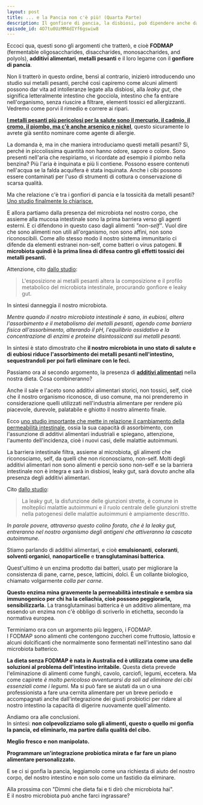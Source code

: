 ```yaml
---
layout: post
title: ... e la Pancia non c'è più! (Quarta Parte)
description: Il gonfiore di pancia, la disbiosi, può dipendere anche da non-alimenti, che introduciamo inconsapevolmente...
episode_id: 4O7tu0UzMM4dIYf6gswiw8
---
```


Eccoci qua, questi sono gli argomenti che tratterò, e cioè **<abbr>FODMAP</abbr>** (fermentable oligosaccharides, disaccharides, monosaccharides, and polyols), **additivi alimentari**, **metalli pesanti** e il loro legame con il **gonfiore di pancia**.

Non li tratterò in questo ordine, bensì al contrario, inizierò introducendo uno studio sui metalli pesanti, perché così capiremo come alcuni alimenti possono dar vita ad intolleranze legate alla disbiosi, alla *leaky gut*, che significa letteralmente intestino che gocciola, intestino che fa entrare nell'organismo, senza riuscire a filtrare, elementi tossici ed allergizzanti. Vedremo come porvi il rimedio e correre ai ripari.

[**I metalli pesanti più pericolosi per la salute sono il mercurio, il cadmio, il cromo, il piombo, ma c'è anche arsenico e nickel**](https://www.issalute.it/index.php/la-salute-dalla-a-alla-z-menu/m/metalli-pesanti-negli-alimenti), questo sicuramente lo avrete già sentito nominare come agente di allergie.

La domanda è, ma in che maniera introduciamo questi metalli pesanti? Sì, perché in piccolissima quantità non hanno odore, sapore o colore. Sono presenti nell'aria che respiriamo, vi ricordate ad esempio il piombo nella benzina? Più l'aria è inquinata e più li contiene. Possono essere contenuti nell'acqua se la falda acquifera è stata inquinata. Anche i cibi possono essere contaminati per l'uso di strumenti di cottura o conservazione di scarsa qualità.

Ma che relazione c'è tra i gonfiori di pancia e la tossicità da metalli pesanti?<br>
[Uno studio finalmente lo chiarisce.](https://doi.org/10.1016/j.scitotenv.2020.140429)

E allora partiamo dalla presenza del microbiota nel nostro corpo, che assieme alla mucosa intestinale sono la prima barriera verso gli agenti esterni. E ci difendono in questo caso dagli alimenti *"non-self"*. Vuol dire che sono alimenti non utili all'organismo, non sono affini, non sono riconoscibili. Come allo stesso modo il nostro sistema immunitario ci difende da elementi estranei non-self, come batteri o virus patogeni. **Il microbiota quindi è la prima linea di difesa contro gli effetti tossici dei metalli pesanti.**

Attenzione, cito [dallo studio](https://doi.org/10.1016/j.scitotenv.2020.140429):

> L'esposizione ai metalli pesanti altera la composizione e il profilo metabolico del microbiota intestinale, procurando gonfiore e leaky gut.

In sintesi danneggia il nostro microbiota.

*Mentre quando il nostro microbiota intestinale è sano, in eubiosi, altera l'assorbimento e il metabolismo dei metalli pesanti, agendo come barriera fisica all'assorbimento, alterando il pH, l'equilibrio ossidativo e la concentrazione di enzimi e proteine disintossicanti sui metalli pesanti.*

In sintesi è stato dimostrato che **il nostro microbiota in uno stato di salute e di eubiosi riduce l'assorbimento dei metalli pesanti nell'intestino, sequestrandoli per poi farli eliminare con le feci.**

Passiamo ora al secondo argomento, la presenza di [**additivi alimentari**](https://www.salute.gov.it/portale/temi/p2_6.jsp?area=sicurezzaAlimentare&id=1170&menu=chimica) nella nostra dieta. Cosa combineranno?

Anche il sale e l'aceto sono additivi alimentari storici, non tossici, self, cioè che il nostro organismo riconosce, di uso comune, ma noi prenderemo in considerazione quelli utilizzati nell'industria alimentare per rendere più piacevole, durevole, palatabile e ghiotto il nostro alimento finale.

Ecco [uno studio importante che mette in relazione il cambiamento della permeabilità intestinale](https://doi.org/10.1016/j.autrev.2015.01.009), ossia la sua capacità di assorbimento, con l'assunzione di additivi alimentari industriali e spiegano, attenzione, l'aumento dell'incidenza, cioè i nuovi casi, delle malattie autoimmuni.

La barriera intestinale filtra, assieme al microbiota, gli alimenti che riconosciamo, self, da quelli che non riconosciamo, non-self. Molti degli additivi alimentari non sono alimenti e perciò sono non-self e se la barriera intestinale non è integra e sarà in disbiosi, leaky gut, sarà dovuto anche alla presenza degli additivi alimentari.

Cito [dallo studio](https://doi.org/10.1016/j.autrev.2015.01.009):

> La leaky gut, la disfunzione delle giunzioni strette, è comune in molteplici malattie autoimmuni e il ruolo centrale delle giunzioni strette nella patogenesi delle malattie autoimmuni è ampiamente descritto.

*In parole povere, attraverso questo colino forato, che è la leaky gut, entreranno nel nostro organismo degli antigeni che attiveranno la cascata autoimmune.*

Stiamo parlando di additivi alimentari, e cioè **emulsionanti**, **coloranti**, **solventi organici**, **nanoparticelle** e **transglutaminasi batterica**.

Quest'ultimo è un enzima prodotto dai batteri, usato per migliorare la consistenza di pane, carne, pesce, latticini, dolci. È un collante biologico, chiamato volgarmente *colla per carne*.

**Questo enzima mina gravemente la permeabilità intestinale e sembra sia immunogenico per chi ha la celiachia, cioè possono peggiorarla, sensibilizzarla.** La transglutaminasi batterica è un additivo alimentare, ma essendo un enzima non c'è obbligo di scriverlo in etichetta, secondo la normativa europea.

Terminiamo ora con un argomento più leggero, i FODMAP.<br>
I FODMAP sono alimenti che contengono zuccheri come fruttosio, lattosio e alcuni dolcificanti che normalmente sono fermentati nell'intestino sano dal microbiota batterico.

**La dieta senza FODMAP è nata in Australia ed è utilizzata come una delle soluzioni al problema dell'intestino irritabile.** Questa dieta prevede l'eliminazione di alimenti come funghi, cavolo, carciofi, legumi, eccetera. Ma come capirete *è molto pericoloso avventurarsi da soli ad eliminare dei cibi essenziali come i legumi*. Ma si può fare se aiutati da un o una professionista a fare una cernita alimentare per un breve periodo e accompagnati anche dall'integrazione dei giusti probiotici per ridare al nostro intestino la capacità di digerire nuovamente quell'alimento.

Andiamo ora alle conclusioni.<br>
In sintesi: **non colpevolizziamo solo gli alimenti, questo o quello mi gonfia la pancia, ed eliminarlo, ma partire dalla qualità del cibo.**

**Meglio fresco e non manipolato.**

**Programmare un'integrazione probiotica mirata e far fare un piano alimentare personalizzato.**

E se ci si gonfia la pancia, leggiamolo come una richiesta di aiuto del nostro corpo, del nostro intestino e non solo come un fastidio da eliminare.

Alla prossima con "Dimmi che dieta fai e ti dirò che microbiota hai".<br>
E il nostro microbiota può anche farci ingrassare?
